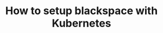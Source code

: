 ---
title: How to setup blackspace with Kubernetes
sidebar_label: Kubernetes
description: Tutorial showing how to setup Blackspace with Kubernetes.
---